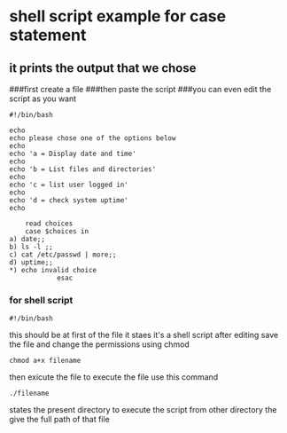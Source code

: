 # shell script example for case statement 

## it prints the output that we chose 
###first create a file 
###then paste the script
###you can even edit the script as you want 
```
#!/bin/bash

echo 
echo please chose one of the options below
echo
echo 'a = Display date and time'
echo
echo 'b = List files and directories'
echo 
echo 'c = list user logged in'
echo 
echo 'd = check system uptime'
echo 

	read choices
  	case $choices in 
a) date;;
b) ls -l ;;
c) cat /etc/passwd | more;;
d) uptime;;
*) echo invalid choice
        	esac	 
```
### for shell script 
```
#!/bin/bash
``` 
 this should be at first of the file it staes it's a shell script 
after editing save the file and change the permissions using chmod 
```
chmod a+x filename
```
then exicute the file 
to execute the file use this command
```
./filename
```
 states the present directory 
 to execute the script from other directory the give the full path of that file 

